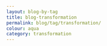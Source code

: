 ```yaml
---
layout: blog-by-tag
title: blog-transformation
permalink: blog/tag/transformation/
colour: aqua
category: transformation
---
```

